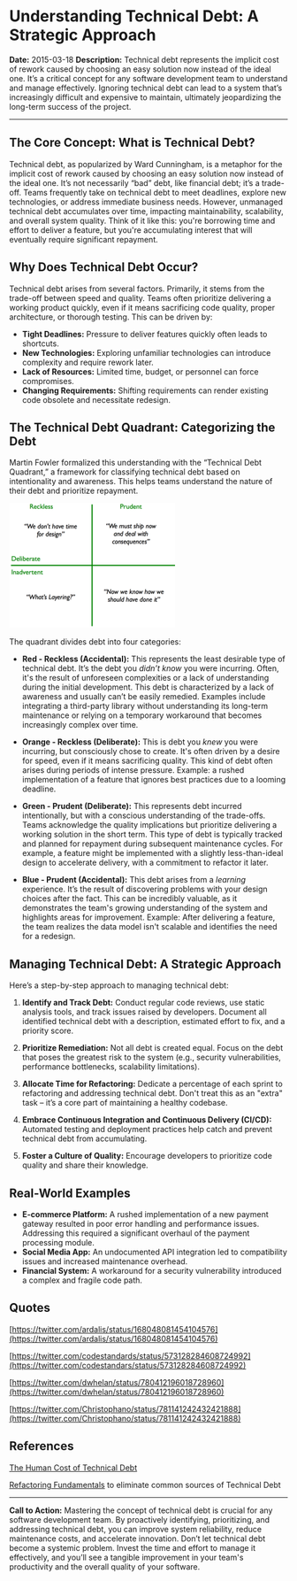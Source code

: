 # Understanding Technical Debt: A Strategic Approach

**Date:** 2015-03-18
**Description:** Technical debt represents the implicit cost of rework caused by choosing an easy solution now instead of the ideal one. It’s a critical concept for any software development team to understand and manage effectively. Ignoring technical debt can lead to a system that’s increasingly difficult and expensive to maintain, ultimately jeopardizing the long-term success of the project.

---

## The Core Concept: What is Technical Debt?

Technical debt, as popularized by Ward Cunningham, is a metaphor for the implicit cost of rework caused by choosing an easy solution now instead of the ideal one. It’s not necessarily “bad” debt, like financial debt; it’s a trade-off. Teams frequently take on technical debt to meet deadlines, explore new technologies, or address immediate business needs. However, unmanaged technical debt accumulates over time, impacting maintainability, scalability, and overall system quality. Think of it like this: you're borrowing time and effort to deliver a feature, but you're accumulating interest that will eventually require significant repayment.

## Why Does Technical Debt Occur?

Technical debt arises from several factors. Primarily, it stems from the trade-off between speed and quality. Teams often prioritize delivering a working product quickly, even if it means sacrificing code quality, proper architecture, or thorough testing. This can be driven by:

- **Tight Deadlines:** Pressure to deliver features quickly often leads to shortcuts.
- **New Technologies:** Exploring unfamiliar technologies can introduce complexity and require rework later.
- **Lack of Resources:** Limited time, budget, or personnel can force compromises.
- **Changing Requirements:** Shifting requirements can render existing code obsolete and necessitate redesign.

## The Technical Debt Quadrant: Categorizing the Debt

Martin Fowler formalized this understanding with the “Technical Debt Quadrant,” a framework for classifying technical debt based on intentionality and awareness. This helps teams understand the nature of their debt and prioritize repayment.

![Technical Debt Quadrants](images/techDebtQuadrant-300x225.png)

The quadrant divides debt into four categories:

- **Red - Reckless (Accidental):** This represents the least desirable type of technical debt. It’s the debt you _didn’t know_ you were incurring. Often, it's the result of unforeseen complexities or a lack of understanding during the initial development. This debt is characterized by a lack of awareness and usually can’t be easily remedied. Examples include integrating a third-party library without understanding its long-term maintenance or relying on a temporary workaround that becomes increasingly complex over time.

- **Orange - Reckless (Deliberate):** This is debt you _knew_ you were incurring, but consciously chose to create. It's often driven by a desire for speed, even if it means sacrificing quality. This kind of debt often arises during periods of intense pressure. Example: a rushed implementation of a feature that ignores best practices due to a looming deadline.

- **Green - Prudent (Deliberate):** This represents debt incurred intentionally, but with a conscious understanding of the trade-offs. Teams acknowledge the quality implications but prioritize delivering a working solution in the short term. This type of debt is typically tracked and planned for repayment during subsequent maintenance cycles. For example, a feature might be implemented with a slightly less-than-ideal design to accelerate delivery, with a commitment to refactor it later.

- **Blue - Prudent (Accidental):** This debt arises from a _learning_ experience. It’s the result of discovering problems with your design choices after the fact. This can be incredibly valuable, as it demonstrates the team's growing understanding of the system and highlights areas for improvement. Example: After delivering a feature, the team realizes the data model isn't scalable and identifies the need for a redesign.

## Managing Technical Debt: A Strategic Approach

Here’s a step-by-step approach to managing technical debt:

1.  **Identify and Track Debt:** Conduct regular code reviews, use static analysis tools, and track issues raised by developers. Document all identified technical debt with a description, estimated effort to fix, and a priority score.

2.  **Prioritize Remediation:** Not all debt is created equal. Focus on the debt that poses the greatest risk to the system (e.g., security vulnerabilities, performance bottlenecks, scalability limitations).

3.  **Allocate Time for Refactoring:** Dedicate a percentage of each sprint to refactoring and addressing technical debt. Don't treat this as an "extra" task – it’s a core part of maintaining a healthy codebase.

4.  **Embrace Continuous Integration and Continuous Delivery (CI/CD):** Automated testing and deployment practices help catch and prevent technical debt from accumulating.

5.  **Foster a Culture of Quality:** Encourage developers to prioritize code quality and share their knowledge.

## Real-World Examples

- **E-commerce Platform:** A rushed implementation of a new payment gateway resulted in poor error handling and performance issues. Addressing this required a significant overhaul of the payment processing module.
- **Social Media App:** An undocumented API integration led to compatibility issues and increased maintenance overhead.
- **Financial System:** A workaround for a security vulnerability introduced a complex and fragile code path.

## Quotes

[https://twitter.com/ardalis/status/168048081454104576](https://twitter.com/ardalis/status/168048081454104576)

[https://twitter.com/codestandards/status/573128284608724992](https://twitter.com/codestandars/status/573128284608724992)

[https://twitter.com/dwhelan/status/780412196018728960](https://twitter.com/dwhelan/status/780412196018728960)

[https://twitter.com/Christophano/status/781141242432421888](https://twitter.com/Christophano/status/781141242432421888)

## References

[The Human Cost of Technical Debt](http://www.daedtech.com/human-cost-tech-debt/)

[Refactoring Fundamentals](https://www.pluralsight.com/courses/refactoring-fundamentals) to eliminate common sources of Technical Debt

---

**Call to Action:** Mastering the concept of technical debt is crucial for any software development team. By proactively identifying, prioritizing, and addressing technical debt, you can improve system reliability, reduce maintenance costs, and accelerate innovation. Don’t let technical debt become a systemic problem. Invest the time and effort to manage it effectively, and you’ll see a tangible improvement in your team's productivity and the overall quality of your software.

```

```

